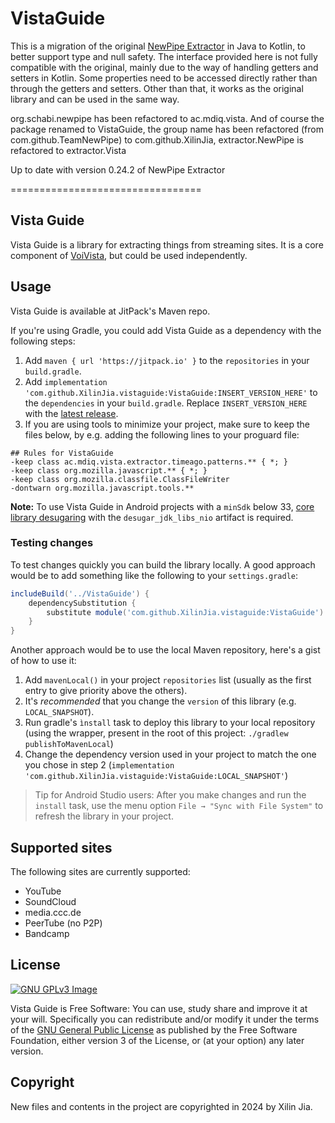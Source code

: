 
# VistaGuide

This is a migration of the original [NewPipe Extractor](https://github.com/TeamNewPipe/NewPipeExtractor) in Java to Kotlin, to better support type and null safety.  The interface provided here is not fully compatible with the original, mainly due to the way of handling getters and setters in Kotlin.  Some properties need to be accessed directly rather than through the getters and setters.  Other than that, it works as the original library and can be used in the same way.

org.schabi.newpipe has been refactored to ac.mdiq.vista.  And of course the package renamed to VistaGuide, the group name has been refactored (from com.github.TeamNewPipe) to com.github.XilinJia, extractor.NewPipe is refactored to extractor.Vista

Up to date with version 0.24.2 of NewPipe Extractor

=================================
## Vista Guide

Vista Guide is a library for extracting things from streaming sites. It is a core component of [VoiVista](https://github.com/XilinJia/VoiVista), but could be used independently.

## Usage

Vista Guide is available at JitPack's Maven repo.

If you're using Gradle, you could add Vista Guide as a dependency with the following steps:

1. Add `maven { url 'https://jitpack.io' }` to the `repositories` in your `build.gradle`.
2. Add `implementation 'com.github.XilinJia.vistaguide:VistaGuide:INSERT_VERSION_HERE'` to the `dependencies` in your `build.gradle`. Replace `INSERT_VERSION_HERE` with the [latest release](https://github.com/XilinJia/VistaGuide/releases/latest).
3. If you are using tools to minimize your project, make sure to keep the files below, by e.g. adding the following lines to your proguard file:
 ```
## Rules for VistaGuide
-keep class ac.mdiq.vista.extractor.timeago.patterns.** { *; }
-keep class org.mozilla.javascript.** { *; }
-keep class org.mozilla.classfile.ClassFileWriter
-dontwarn org.mozilla.javascript.tools.**
```

**Note:** To use Vista Guide in Android projects with a `minSdk` below 33, [core library desugaring](https://developer.android.com/studio/write/java8-support#library-desugaring) with the `desugar_jdk_libs_nio` artifact is required.

### Testing changes

To test changes quickly you can build the library locally. A good approach would be to add something like the following to your `settings.gradle`:

```groovy
includeBuild('../VistaGuide') {
    dependencySubstitution {
        substitute module('com.github.XilinJia.vistaguide:VistaGuide') with project(':extractor')
    }
}
```
Another approach would be to use the local Maven repository, here's a gist of how to use it:

1. Add `mavenLocal()` in your project `repositories` list (usually as the first entry to give priority above the others).
2. It's _recommended_ that you change the `version` of this library (e.g. `LOCAL_SNAPSHOT`).
3. Run gradle's `ìnstall` task to deploy this library to your local repository (using the wrapper, present in the root of this project: `./gradlew publishToMavenLocal`)
4. Change the dependency version used in your project to match the one you chose in step 2 (`implementation 'com.github.XilinJia.vistaguide:VistaGuide:LOCAL_SNAPSHOT'`)

> Tip for Android Studio users: After you make changes and run the `install` task, use the menu option `File → "Sync with File System"` to refresh the library in your project.

## Supported sites

The following sites are currently supported:

- YouTube
- SoundCloud
- media.ccc.de
- PeerTube (no P2P)
- Bandcamp

## License

[![GNU GPLv3 Image](https://www.gnu.org/graphics/gplv3-127x51.png)](https://www.gnu.org/licenses/gpl-3.0.en.html)

Vista Guide is Free Software: You can use, study share and improve it at your
will. Specifically you can redistribute and/or modify it under the terms of the
[GNU General Public License](https://www.gnu.org/licenses/gpl.html) as
published by the Free Software Foundation, either version 3 of the License, or
(at your option) any later version.

## Copyright

New files and contents in the project are copyrighted in 2024 by Xilin Jia.
